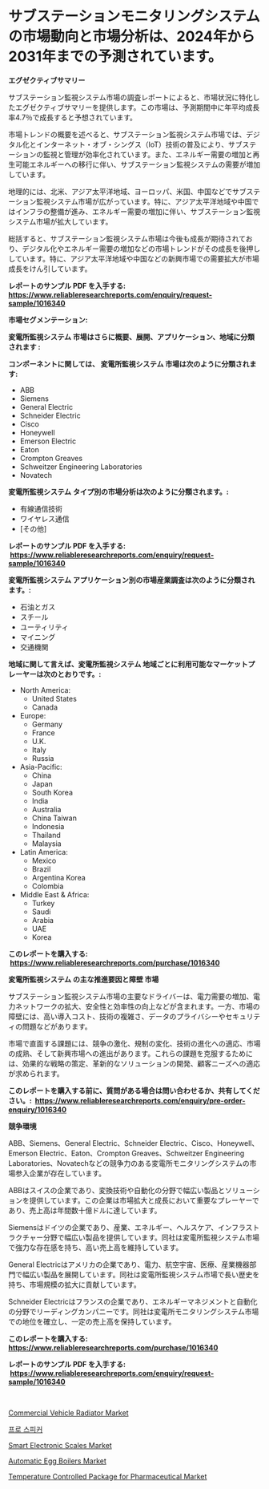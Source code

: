 <p><h1>サブステーションモニタリングシステムの市場動向と市場分析は、2024年から2031年までの予測されています。</h1></p><p><strong>エグゼクティブサマリー</strong></p>
<p><p>サブステーション監視システム市場の調査レポートによると、市場状況に特化したエグゼクティブサマリーを提供します。この市場は、予測期間中に年平均成長率4.7％で成長すると予想されています。</p><p>市場トレンドの概要を述べると、サブステーション監視システム市場では、デジタル化とインターネット・オブ・シングス（IoT）技術の普及により、サブステーションの監視と管理が効率化されています。また、エネルギー需要の増加と再生可能エネルギーへの移行に伴い、サブステーション監視システムの需要が増加しています。</p><p>地理的には、北米、アジア太平洋地域、ヨーロッパ、米国、中国などでサブステーション監視システム市場が広がっています。特に、アジア太平洋地域や中国ではインフラの整備が進み、エネルギー需要の増加に伴い、サブステーション監視システム市場が拡大しています。</p><p>総括すると、サブステーション監視システム市場は今後も成長が期待されており、デジタル化やエネルギー需要の増加などの市場トレンドがその成長を後押ししています。特に、アジア太平洋地域や中国などの新興市場での需要拡大が市場成長をけん引しています。</p></p>
<p><strong>レポートのサンプル PDF を入手する: <a href="https://www.reliableresearchreports.com/enquiry/request-sample/1016340">https://www.reliableresearchreports.com/enquiry/request-sample/1016340</a></strong></p>
<p><strong>市場セグメンテーション:</strong></p>
<p><strong> 変電所監視システム 市場はさらに概要、展開、アプリケーション、地域に分類されます :</strong></p>
<p><strong>コンポーネントに関しては、 変電所監視システム 市場は次のように分類されます: &nbsp;</strong></p>
<p><ul><li>ABB</li><li>Siemens</li><li>General Electric</li><li>Schneider Electric</li><li>Cisco</li><li>Honeywell</li><li>Emerson Electric</li><li>Eaton</li><li>Crompton Greaves</li><li>Schweitzer Engineering Laboratories</li><li>Novatech</li></ul></p>
<p><strong> 変電所監視システム タイプ別の市場分析は次のように分類されます。:</strong></p>
<p><ul><li>有線通信技術</li><li>ワイヤレス通信</li><li>[その他]</li></ul></p>
<p><strong>レポートのサンプル PDF を入手する: &nbsp;<a href="https://www.reliableresearchreports.com/enquiry/request-sample/1016340">https://www.reliableresearchreports.com/enquiry/request-sample/1016340</a></strong></p>
<p><strong> 変電所監視システム アプリケーション別の市場産業調査は次のように分類されます。:</strong></p>
<p><ul><li>石油とガス</li><li>スチール</li><li>ユーティリティ</li><li>マイニング</li><li>交通機関</li></ul></p>
<p><strong>地域に関して言えば、変電所監視システム 地域ごとに利用可能なマーケットプレーヤーは次のとおりです。:</strong></p>
<p><ul>
    <li>
        North America:
        <ul>
            <li>United States</li>
            <li>Canada</li>
        </ul>
    </li>
    <li>
        Europe:
        <ul>
            <li>Germany</li>
            <li>France</li>
            <li>U.K.</li>
            <li>Italy</li>
            <li>Russia</li>
        </ul>
    </li>
    <li>
        Asia-Pacific:
        <ul>
            <li>China</li>
            <li>Japan</li>
            <li>South Korea</li>
            <li>India</li>
            <li>Australia</li>
            <li>China Taiwan</li>
            <li>Indonesia</li>
            <li>Thailand</li>
            <li>Malaysia</li>
        </ul>
    </li>
    <li>
        Latin America:
        <ul>
            <li>Mexico</li>
            <li>Brazil</li>
            <li>Argentina Korea</li>
            <li>Colombia</li>
        </ul>
    </li>
    <li>
        Middle East & Africa:
        <ul>
            <li>Turkey</li>
            <li>Saudi</li>
            <li>Arabia</li>
            <li>UAE</li>
            <li>Korea</li>
        </ul>
    </li>
    </ul></p>
<p><strong>このレポートを購入する: &nbsp;<a href="https://www.reliableresearchreports.com/purchase/1016340">https://www.reliableresearchreports.com/purchase/1016340</a></strong></p>
<p><strong>変電所監視システム の主な推進要因と障壁 市場</strong></p>
<p><p>サブステーション監視システム市場の主要なドライバーは、電力需要の増加、電力ネットワークの拡大、安全性と効率性の向上などが含まれます。一方、市場の障壁には、高い導入コスト、技術の複雑さ、データのプライバシーやセキュリティの問題などがあります。</p><p>市場で直面する課題には、競争の激化、規制の変化、技術の進化への適応、市場の成熟、そして新興市場への進出があります。これらの課題を克服するためには、効果的な戦略の策定、革新的なソリューションの開発、顧客ニーズへの適応が求められます。</p></p>
<p><strong>このレポートを購入する前に、質問がある場合は問い合わせるか、共有してください。:&nbsp; <a href="https://www.reliableresearchreports.com/enquiry/pre-order-enquiry/1016340">https://www.reliableresearchreports.com/enquiry/pre-order-enquiry/1016340</a></strong></p>
<p><strong>競争環境</strong></p>
<p><p>ABB、Siemens、General Electric、Schneider Electric、Cisco、Honeywell、Emerson Electric、Eaton、Crompton Greaves、Schweitzer Engineering Laboratories、Novatechなどの競争力のある変電所モニタリングシステムの市場参入企業が存在しています。</p><p>ABBはスイスの企業であり、変換技術や自動化の分野で幅広い製品とソリューションを提供しています。この企業は市場拡大と成長において重要なプレーヤーであり、売上高は年間数十億ドルに達しています。</p><p>Siemensはドイツの企業であり、産業、エネルギー、ヘルスケア、インフラストラクチャー分野で幅広い製品を提供しています。同社は変電所監視システム市場で強力な存在感を持ち、高い売上高を維持しています。</p><p>General Electricはアメリカの企業であり、電力、航空宇宙、医療、産業機器部門で幅広い製品を展開しています。同社は変電所監視システム市場で長い歴史を持ち、市場規模の拡大に貢献しています。</p><p>Schneider Electricはフランスの企業であり、エネルギーマネジメントと自動化の分野でリーディングカンパニーです。同社は変電所モニタリングシステム市場での地位を確立し、一定の売上高を保持しています。</p></p>
<p><strong>このレポートを購入する: &nbsp; <a href="https://www.reliableresearchreports.com/purchase/1016340">https://www.reliableresearchreports.com/purchase/1016340</a></strong></p>
<p><strong>レポートのサンプル PDF を入手する: &nbsp;<a href="https://www.reliableresearchreports.com/enquiry/request-sample/1016340">https://www.reliableresearchreports.com/enquiry/request-sample/1016340</a></strong><strong></strong></p>
<p>&nbsp;</p>
<p><p><a href="https://skillful-vermicelli-b89.notion.site/Commercial-Vehicle-Radiator-Market-Research-Report-The-Key-To-Successful-Business-Strategy-Forecast-3526c69467134a86bdfe0c8808be9a0e">Commercial Vehicle Radiator Market</a></p><p><a href="https://github.com/vsr06p4p49/Market-Research-Report-List-1/blob/main/36445384748.md">프로 스피커</a></p><p><a href="https://github.com/CliffMedina6/Market-Research-Report-List-4/blob/main/smart-electronic-scales-market.md">Smart Electronic Scales Market</a></p><p><a href="https://github.com/provorikovar/Market-Research-Report-List-3/blob/main/automatic-egg-boilers-market.md">Automatic Egg Boilers Market</a></p><p><a href="https://issuu.com/reportprime-2/docs/temperature-controlled-package-for-pharmaceutical-">Temperature Controlled Package for Pharmaceutical Market</a></p></p>
